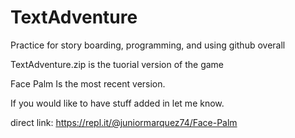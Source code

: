 # TextAdventure
Practice for story boarding, programming, and using github overall

TextAdventure.zip is the tuorial version of the game

Face Palm Is the most recent version.

If you would like to have stuff added in let me know.

direct link: https://repl.it/@juniormarquez74/Face-Palm
